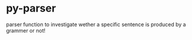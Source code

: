 # py-parser
parser function to investigate wether a specific sentence is produced by a grammer or not!
